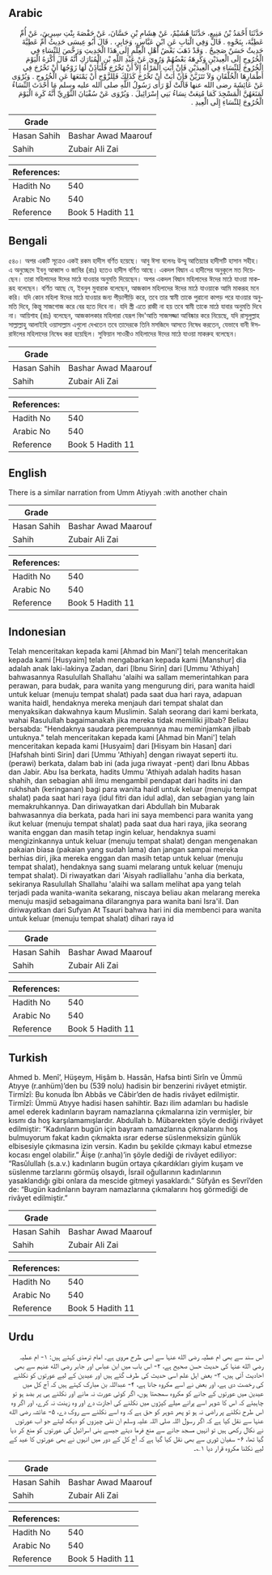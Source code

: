 ## Arabic


<div dir="rtl" lang="ar" style={{fontSize:'larger',backgroundColor:'#f8f9fa',padding:20}}>
حَدَّثَنَا أَحْمَدُ بْنُ مَنِيعٍ، حَدَّثَنَا هُشَيْمٌ، عَنْ هِشَامِ بْنِ حَسَّانَ، عَنْ حَفْصَةَ بِنْتِ سِيرِينَ، عَنْ أُمِّ عَطِيَّةَ، بِنَحْوِهِ ‏.‏ قَالَ وَفِي الْبَابِ عَنِ ابْنِ عَبَّاسٍ، وَجَابِرٍ، ‏.‏ قَالَ أَبُو عِيسَى حَدِيثُ أُمِّ عَطِيَّةَ حَدِيثٌ حَسَنٌ صَحِيحٌ ‏.‏ وَقَدْ ذَهَبَ بَعْضُ أَهْلِ الْعِلْمِ إِلَى هَذَا الْحَدِيثِ وَرَخَّصَ لِلنِّسَاءِ فِي الْخُرُوجِ إِلَى الْعِيدَيْنِ وَكَرِهَهُ بَعْضُهُمْ وَرُوِيَ عَنْ عَبْدِ اللَّهِ بْنِ الْمُبَارَكِ أَنَّهُ قَالَ أَكْرَهُ الْيَوْمَ الْخُرُوجَ لِلنِّسَاءِ فِي الْعِيدَيْنِ فَإِنْ أَبَتِ الْمَرْأَةُ إِلاَّ أَنْ تَخْرُجَ فَلْيَأْذَنْ لَهَا زَوْجُهَا أَنْ تَخْرُجَ فِي أَطْمَارِهَا الْخُلْقَانِ وَلاَ تَتَزَيَّنْ فَإِنْ أَبَتْ أَنْ تَخْرُجَ كَذَلِكَ فَلِلزَّوْجِ أَنْ يَمْنَعَهَا عَنِ الْخُرُوجِ ‏.‏ وَيُرْوَى عَنْ عَائِشَةَ رضى الله عنها قَالَتْ لَوْ رَأَى رَسُولُ اللَّهِ صلى الله عليه وسلم مَا أَحْدَثَ النِّسَاءُ لَمَنَعَهُنَّ الْمَسْجِدَ كَمَا مُنِعَتْ نِسَاءُ بَنِي إِسْرَائِيلَ ‏.‏ وَيُرْوَى عَنْ سُفْيَانَ الثَّوْرِيِّ أَنَّهُ كَرِهَ الْيَوْمَ الْخُرُوجَ لِلنِّسَاءِ إِلَى الْعِيدِ ‏.‏
</div>
<div style={{backgroundColor:'#f8f9fa',padding:20, marginBottom: 10}}><table> <thead> <tr> <th>Grade</th> <th></th> </tr> </thead> <tbody> <tr><td>Hasan Sahih</td><td>Bashar Awad Maarouf</td></tr><tr><td>Sahih</td><td>Zubair Ali Zai</td></tr></tbody></table><table> <thead> <tr> <th>References:</th> <th></th> </tr> </thead> <tbody><tr><td>Hadith No</td><td>540</td></tr><tr><td>Arabic No</td><td>540</td></tr><tr><td>Reference</td><td>Book 5 Hadith 11</td></tr></tbody></table></div>

## Bengali


<div dir="ltr" lang="bn" style={{fontSize:'larger',backgroundColor:'#f8f9fa',padding:20}}>
৫৪০। অপর একটি সূত্রেও একই রকম হাদীস বর্ণিত হয়েছে। আবু ঈসা বলেনঃ উম্মু আতিয়্যার হাদীসটি হাসান সহীহ। এ অনুচ্ছেদে ইবনু আব্বাস ও জাবির (রাঃ) হতেও হাদীস বর্ণিত আছে। একদল বিদ্বান এ হাদীসের অনুকূলে মত দিয়েছেন। তারা মহিলাদের ঈদের মাঠে যাওয়ার অনুমতি দিয়েছেন। অপর একদল বিদ্বান মহিলাদের ঈদের মাঠে যাওয়া মাকরূহ বলেছেন। বর্ণিত আছে যে, ইবনুল মুবারাক বলেছেন, আজকাল মহিলাদের ঈদের মাঠে যাওয়াকে আমি মাকরূহ মনে করি। যদি কোন মহিলা ঈদের মাঠে যাওয়ার জন্য পীড়াপীড়ি করে, তবে তার স্বামী তাকে পুরানো কাপড় পরে যাওয়ার অনুমতি দিবে, কিন্তু সাজগোজ করে বের হতে দিবে না। যদি স্ত্রী এতে রাজী না হয় তবে স্বামী তাকে মাঠে যাবার অনুমতি দিবে না। আয়িশাহ (রাঃ) বলেছেন, আজকালকার মহিলারা যেরূপ বিদ'আতি সাজসজ্জা আবিষ্কার করে নিয়েছে, যদি রাসূলুল্লাহ সাল্লাল্লাহু আলাইহি ওয়াসাল্লাম এগুলো দেখতেন তবে তাদেরকে তিনি মসজিদে আসতে নিষেধ করতেন, যেভাবে বানী ঈসরাঈলের মহিলাদের নিষেধ করা হয়েছিল। সুফিয়ান সাওরীও মহিলাদের ঈদের মাঠে যাওয়া মাকরুহ বলেছেন।
</div>
<div style={{backgroundColor:'#f8f9fa',padding:20, marginBottom: 10}}><table> <thead> <tr> <th>Grade</th> <th></th> </tr> </thead> <tbody> <tr><td>Hasan Sahih</td><td>Bashar Awad Maarouf</td></tr><tr><td>Sahih</td><td>Zubair Ali Zai</td></tr></tbody></table><table> <thead> <tr> <th>References:</th> <th></th> </tr> </thead> <tbody><tr><td>Hadith No</td><td>540</td></tr><tr><td>Arabic No</td><td>540</td></tr><tr><td>Reference</td><td>Book 5 Hadith 11</td></tr></tbody></table></div>

## English


<div dir="ltr" lang="en" style={{fontSize:'larger',backgroundColor:'#f8f9fa',padding:20}}>
There is a similar narration from Umm Atiyyah :with another chain
</div>
<div style={{backgroundColor:'#f8f9fa',padding:20, marginBottom: 10}}><table> <thead> <tr> <th>Grade</th> <th></th> </tr> </thead> <tbody> <tr><td>Hasan Sahih</td><td>Bashar Awad Maarouf</td></tr><tr><td>Sahih</td><td>Zubair Ali Zai</td></tr></tbody></table><table> <thead> <tr> <th>References:</th> <th></th> </tr> </thead> <tbody><tr><td>Hadith No</td><td>540</td></tr><tr><td>Arabic No</td><td>540</td></tr><tr><td>Reference</td><td>Book 5 Hadith 11</td></tr></tbody></table></div>

## Indonesian


<div dir="ltr" lang="id" style={{fontSize:'larger',backgroundColor:'#f8f9fa',padding:20}}>
Telah menceritakan kepada kami [Ahmad bin Mani'] telah menceritakan kepada kami [Husyaim] telah mengabarkan kepada kami [Manshur] dia adalah anak laki-lakinya Zadan, dari [Ibnu Sirin] dari [Ummu 'Athiyah] bahwasannya Rasulullah Shallahu 'alaihi wa sallam memerintahkan para perawan, para budak, para wanita yang mengurung diri, para wanita haidl untuk keluar (menuju tempat shalat) pada saat dua hari raya, adapuan wanita haidl, hendaknya mereka menjauh dari tempat shalat dan menyaksikan dakwahnya kaum Muslimin. Salah seorang dari kami berkata, wahai Rasulullah bagaimanakah jika mereka tidak memiliki jilbab? Beliau bersabda: "Hendaknya saudara perempuannya mau meminjamkan jilbab untuknya." telah menceritakan kepada kami [Ahmad bin Mani'] telah menceritakan kepada kami [Husyaim] dari [Hisyam bin Hasan] dari [Hafshah binti Sirin] dari [Ummu 'Athiyah] dengan riwayat seperti itu. (perawi) berkata, dalam bab ini (ada juga riwayat -pent) dari Ibnu Abbas dan Jabir. Abu Isa berkata, hadits Ummu 'Athiyah adalah hadits hasan shahih, dan sebagian ahli ilmu mengambil pendapat dari hadits ini dan rukhshah (keringanan) bagi para wanita haidl untuk keluar (menuju tempat shalat) pada saat hari raya (idul fitri dan idul adla), dan sebagian yang lain memakruhkannya. Dan diriwayatkan dari Abdullah bin Mubarak bahwasannya dia berkata, pada hari ini saya membenci para wanita yang ikut keluar (menuju tempat shalat) pada saat dua hari raya, jika seorang wanita enggan dan masih tetap ingin keluar, hendaknya suami mengizinkannya untuk keluar (menuju tempat shalat) dengan mengenakan pakaian biasa (pakaian yang sudah lama) dan jangan sampai mereka berhias diri, jika mereka enggan dan masih tetap untuk keluar (menuju tempat shalat), hendaknya sang suami melarang untuk keluar (menuju tempat shalat). Di riwayatkan dari 'Aisyah radliallahu 'anha dia berkata, sekiranya Rasulullah Shallahu 'alaihi wa sallam melihat apa yang telah terjadi pada wanita-wanita sekarang, niscaya beliau akan melarang mereka menuju masjid sebagaimana dilarangnya para wanita bani Isra'il. Dan diriwayatkan dari Sufyan At Tsauri bahwa hari ini dia membenci para wanita untuk keluar (menuju tempat shalat) dihari raya id
</div>
<div style={{backgroundColor:'#f8f9fa',padding:20, marginBottom: 10}}><table> <thead> <tr> <th>Grade</th> <th></th> </tr> </thead> <tbody> <tr><td>Hasan Sahih</td><td>Bashar Awad Maarouf</td></tr><tr><td>Sahih</td><td>Zubair Ali Zai</td></tr></tbody></table><table> <thead> <tr> <th>References:</th> <th></th> </tr> </thead> <tbody><tr><td>Hadith No</td><td>540</td></tr><tr><td>Arabic No</td><td>540</td></tr><tr><td>Reference</td><td>Book 5 Hadith 11</td></tr></tbody></table></div>

## Turkish


<div dir="ltr" lang="tr" style={{fontSize:'larger',backgroundColor:'#f8f9fa',padding:20}}>
Ahmed b. Menî’, Hüşeym, Hişâm b. Hassân, Hafsa binti Sirîn ve Ümmü Atıyye (r.anhüm)’den bu (539 nolu) hadisin bir benzerini rivâyet etmiştir. Tirmîzî: Bu konuda İbn Abbâs ve Câbir’den de hadis rivâyet edilmiştir. Tirmîzî: Ümmü Atıyye hadisi hasen sahihtir. Bazı ilim adamları bu hadisle amel ederek kadınların bayram namazlarına çıkmalarına izin vermişler, bir kısmı da hoş karşılamamışlardır. Abdullah b. Mübarekten şöyle dediği rivâyet edilmiştir: “Kadınların bugün için bayram namazlarına çıkmalarını hoş bulmuyorum fakat kadın çıkmakta ısrar ederse süslenmeksizin günlük elbisesiyle çıkmasına izin versin. Kadın bu şekilde çıkmayı kabul etmezse kocası engel olabilir.” Âişe (r.anha)’in şöyle dediği de rivâyet ediliyor: “Rasûlullah (s.a.v.) kadınların bugün ortaya çıkardıkları giyim kuşam ve süslenme tarzlarını görmüş olsaydı, İsrail oğullarının kadınlarının yasaklandığı gibi onlara da mescide gitmeyi yasaklardı.” Sûfyân es Sevrî’den de: “Bugün kadınların bayram namazlarına çıkmalarını hoş görmediği de rivâyet edilmiştir.”
</div>
<div style={{backgroundColor:'#f8f9fa',padding:20, marginBottom: 10}}><table> <thead> <tr> <th>Grade</th> <th></th> </tr> </thead> <tbody> <tr><td>Hasan Sahih</td><td>Bashar Awad Maarouf</td></tr><tr><td>Sahih</td><td>Zubair Ali Zai</td></tr></tbody></table><table> <thead> <tr> <th>References:</th> <th></th> </tr> </thead> <tbody><tr><td>Hadith No</td><td>540</td></tr><tr><td>Arabic No</td><td>540</td></tr><tr><td>Reference</td><td>Book 5 Hadith 11</td></tr></tbody></table></div>

## Urdu


<div dir="rtl" lang="ur" style={{fontSize:'larger',backgroundColor:'#f8f9fa',padding:20}}>
اس سند سے بھی ام عطیہ رضی الله عنہا سے اسی طرح مروی ہے۔ امام ترمذی کہتے ہیں: ۱- ام عطیہ رضی الله عنہا کی حدیث حسن صحیح ہے، ۲- اس باب میں ابن عباس اور جابر رضی الله عنہم سے بھی احادیث آئی ہیں، ۳- بعض اہل علم اسی حدیث کی طرف گئے ہیں اور عیدین کے لیے عورتوں کو نکلنے کی رخصت دی ہے، اور بعض نے اسے مکروہ جانا ہے، ۴- عبداللہ بن مبارک کہتے ہیں کہ آج کل میں عیدین میں عورتوں کے جانے کو مکروہ سمجھتا ہوں، اگر کوئی عورت نہ مانے اور نکلنے ہی پر بضد ہو تو چاہیئے کہ اس کا شوہر اسے پرانے میلے کپڑوں میں نکلنے کی اجازت دے اور وہ زینت نہ کرے، اور اگر وہ اس طرح نکلنے پر راضی نہ ہو تو پھر شوہر کو حق ہے کہ وہ اسے نکلنے سے روک دے، ۵- عائشہ رضی الله عنہا سے نقل کیا ہے کہ اگر رسول اللہ صلی اللہ علیہ وسلم ان نئی چیزوں کو دیکھ لیتے جو اب عورتوں نے نکال رکھی ہیں تو انہیں مسجد جانے سے منع فرما دیتے جیسے بنی اسرائیل کی عورتوں کو منع کر دیا گیا تھا، ۶- سفیان ثوری سے بھی نقل کیا گیا ہے کہ آج کل کے دور میں انہوں نے بھی عورتوں کا عید کے لیے نکلنا مکروہ قرار دیا ۱؎۔
</div>
<div style={{backgroundColor:'#f8f9fa',padding:20, marginBottom: 10}}><table> <thead> <tr> <th>Grade</th> <th></th> </tr> </thead> <tbody> <tr><td>Hasan Sahih</td><td>Bashar Awad Maarouf</td></tr><tr><td>Sahih</td><td>Zubair Ali Zai</td></tr></tbody></table><table> <thead> <tr> <th>References:</th> <th></th> </tr> </thead> <tbody><tr><td>Hadith No</td><td>540</td></tr><tr><td>Arabic No</td><td>540</td></tr><tr><td>Reference</td><td>Book 5 Hadith 11</td></tr></tbody></table></div>